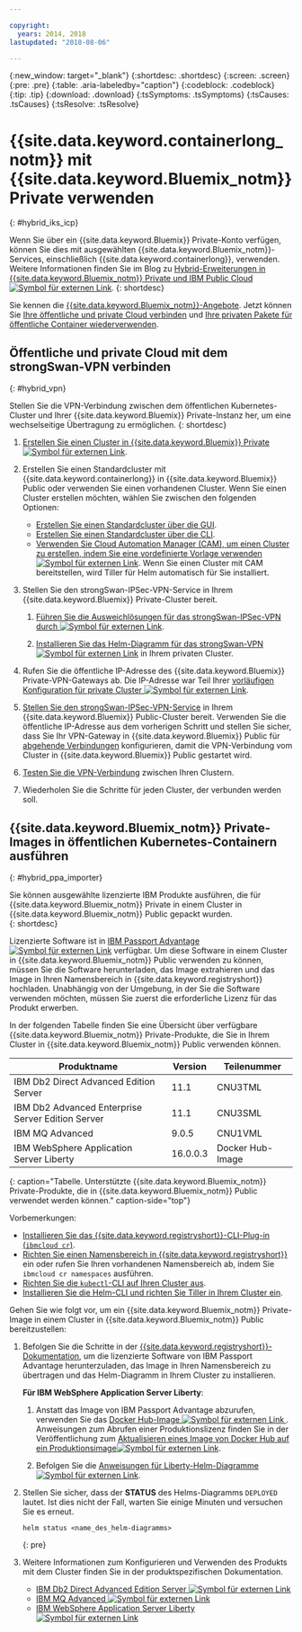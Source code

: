 ```yaml
---

copyright:
  years: 2014, 2018
lastupdated: "2018-08-06"

---
```


{:new_window: target="_blank"}
{:shortdesc: .shortdesc}
{:screen: .screen}
{:pre: .pre}
{:table: .aria-labeledby="caption"}
{:codeblock: .codeblock}
{:tip: .tip}
{:download: .download}
{:tsSymptoms: .tsSymptoms}
{:tsCauses: .tsCauses}
{:tsResolve: .tsResolve}


# {{site.data.keyword.containerlong_notm}} mit {{site.data.keyword.Bluemix_notm}} Private verwenden
{: #hybrid_iks_icp}

Wenn Sie über ein {{site.data.keyword.Bluemix}} Private-Konto verfügen, können Sie dies mit ausgewählten {{site.data.keyword.Bluemix_notm}}-Services, einschließlich {{site.data.keyword.containerlong}}, verwenden. Weitere Informationen finden Sie im Blog zu [Hybrid-Erweiterungen in {{site.data.keyword.Bluemix_notm}} Private und IBM Public Cloud![Symbol für externen Link](../icons/launch-glyph.svg "Symbol für externen Link")](http://ibm.biz/hybridJune2018).
{: shortdesc}

Sie kennen die [{{site.data.keyword.Bluemix_notm}}-Angebote](cs_why.html#differentiation). Jetzt können Sie [Ihre öffentliche und private Cloud verbinden](#hybrid_vpn) und [Ihre privaten Pakete für öffentliche Container wiederverwenden](#hybrid_ppa_importer).

## Öffentliche und private Cloud mit dem strongSwan-VPN verbinden
{: #hybrid_vpn}

Stellen Sie die VPN-Verbindung zwischen dem öffentlichen Kubernetes-Cluster und Ihrer {{site.data.keyword.Bluemix}} Private-Instanz her, um eine wechselseitige Übertragung zu ermöglichen.
{: shortdesc}

1.  [Erstellen Sie einen Cluster in {{site.data.keyword.Bluemix}} Private![Symbol für externen Link](../icons/launch-glyph.svg "Symbol für externen Link")](https://www.ibm.com/support/knowledgecenter/SSBS6K_2.1.0.3/installing/installing.html).

2.  Erstellen Sie einen Standardcluster mit {{site.data.keyword.containerlong}} in {{site.data.keyword.Bluemix}} Public oder verwenden Sie einen vorhandenen Cluster. Wenn Sie einen Cluster erstellen möchten, wählen Sie zwischen den folgenden Optionen: 
    - [Erstellen Sie einen Standardcluster über die GUI](cs_clusters.html#clusters_ui). 
    - [Erstellen Sie einen Standardcluster über die CLI](cs_clusters.html#clusters_cli). 
    - [Verwenden Sie Cloud Automation Manager (CAM), um einen Cluster zu erstellen, indem Sie eine vordefinierte Vorlage verwenden ![Symbol für externen Link](../icons/launch-glyph.svg "Symbol für externen Link")](https://www.ibm.com/support/knowledgecenter/SS2L37_2.1.0.3/cam_deploy_IKS.html). Wenn Sie einen Cluster mit CAM bereitstellen, wird Tiller für Helm automatisch für Sie installiert.

3.  Stellen Sie den strongSwan-IPSec-VPN-Service in Ihrem {{site.data.keyword.Bluemix}} Private-Cluster bereit.

    1.  [Führen Sie die Ausweichlösungen für das strongSwan-IPSec-VPN durch ![Symbol für externen Link](../icons/launch-glyph.svg "Symbol für externen Link")](https://www.ibm.com/support/knowledgecenter/SS2L37_2.1.0.3/cam_strongswan.html). 

    2.  [Installieren Sie das Helm-Diagramm für das strongSwan-VPN![Symbol für externen Link](../icons/launch-glyph.svg "Symbol für externen Link")](https://www.ibm.com/support/knowledgecenter/SSBS6K_2.1.0.3/app_center/create_release.html) in Ihrem privaten Cluster.

4.  Rufen Sie die öffentliche IP-Adresse des {{site.data.keyword.Bluemix}} Private-VPN-Gateways ab. Die IP-Adresse war Teil Ihrer [vorläufigen Konfiguration für private Cluster ![Symbol für externen Link](../icons/launch-glyph.svg "Symbol für externen Link")](https://www.ibm.com/support/knowledgecenter/SSBS6K_2.1.0.3/installing/prep_cluster.html).

5.  [Stellen Sie den strongSwan-IPSec-VPN-Service](cs_vpn.html#vpn-setup) in Ihrem {{site.data.keyword.Bluemix}} Public-Cluster bereit. Verwenden Sie die öffentliche IP-Adresse aus dem vorherigen Schritt und stellen Sie sicher, dass Sie Ihr VPN-Gateway in {{site.data.keyword.Bluemix}} Public für [abgehende Verbindungen](cs_vpn.html#strongswan_3) konfigurieren, damit die VPN-Verbindung vom Cluster in {{site.data.keyword.Bluemix}} Public gestartet wird. 

6.  [Testen Sie die VPN-Verbindung](cs_vpn.html#vpn_test) zwischen Ihren Clustern.

7.  Wiederholen Sie die Schritte für jeden Cluster, der verbunden werden soll. 


## {{site.data.keyword.Bluemix_notm}} Private-Images in öffentlichen Kubernetes-Containern ausführen
{: #hybrid_ppa_importer}

Sie können ausgewählte lizenzierte IBM Produkte ausführen, die für {{site.data.keyword.Bluemix_notm}} Private in einem Cluster in {{site.data.keyword.Bluemix_notm}} Public gepackt wurden.  
{: shortdesc}

Lizenzierte Software ist in [IBM Passport Advantage ![Symbol für externen Link](../icons/launch-glyph.svg "Symbol für externen Link")](https://www-01.ibm.com/software/passportadvantage/index.html) verfügbar. Um diese Software in einem Cluster in {{site.data.keyword.Bluemix_notm}} Public verwenden zu können, müssen Sie die Software herunterladen, das Image extrahieren und das Image in Ihren Namensbereich in {{site.data.keyword.registryshort}} hochladen. Unabhängig von der Umgebung, in der Sie die Software verwenden möchten, müssen Sie zuerst die erforderliche Lizenz für das Produkt erwerben. 

In der folgenden Tabelle finden Sie eine Übersicht über verfügbare {{site.data.keyword.Bluemix_notm}} Private-Produkte, die Sie in Ihrem Cluster in {{site.data.keyword.Bluemix_notm}} Public verwenden können.

| Produktname | Version | Teilenummer |
| --- | --- | --- |
| IBM Db2 Direct Advanced Edition Server | 11.1 | CNU3TML |
| IBM Db2 Advanced Enterprise Server Edition Server | 11.1 | CNU3SML |
| IBM MQ Advanced | 9.0.5 | CNU1VML |
| IBM WebSphere Application Server Liberty | 16.0.0.3 | Docker Hub-Image |
{: caption="Tabelle. Unterstützte {{site.data.keyword.Bluemix_notm}} Private-Produkte, die in {{site.data.keyword.Bluemix_notm}} Public verwendet werden können." caption-side="top"}

Vorbemerkungen: 
- [Installieren Sie das {{site.data.keyword.registryshort}}-CLI-Plug-in (`ibmcloud cr`)](/docs/services/Registry/registry_setup_cli_namespace.html#registry_cli_install). 
- [Richten Sie einen Namensbereich in {{site.data.keyword.registryshort}}](/docs/services/Registry/registry_setup_cli_namespace.html#registry_namespace_add) ein oder rufen Sie Ihren vorhandenen Namensbereich ab, indem Sie `ibmcloud cr namespaces` ausführen. 
- [Richten Sie die `kubectl`-CLI auf Ihren Cluster aus](/docs/containers/cs_cli_install.html#cs_cli_configure). 
- [Installieren Sie die Helm-CLI und richten Sie Tiller in Ihrem Cluster ein](/docs/containers/cs_integrations.html#helm). 

Gehen Sie wie folgt vor, um ein {{site.data.keyword.Bluemix_notm}} Private-Image in einem Cluster in {{site.data.keyword.Bluemix_notm}} Public bereitzustellen:

1.  Befolgen Sie die Schritte in der [{{site.data.keyword.registryshort}}-Dokumentation](/docs/services/Registry/ts_index.html#ts_ppa), um die lizenzierte Software von IBM Passport Advantage herunterzuladen, das Image in Ihren Namensbereich zu übertragen und das Helm-Diagramm in Ihrem Cluster zu installieren. 

    **Für IBM WebSphere Application Server Liberty**:
    
    1.  Anstatt das Image von IBM Passport Advantage abzurufen, verwenden Sie das [Docker Hub-Image ![Symbol für externen Link](../icons/launch-glyph.svg "Symbol für externen Link") ](https://hub.docker.com/_/websphere-liberty/). Anweisungen zum Abrufen einer Produktionslizenz finden Sie in der Veröffentlichung zum [Aktualisieren eines Image von Docker Hub auf ein Produktionsimage![Symbol für externen Link](../icons/launch-glyph.svg "Symbol für externen Link")](https://github.com/WASdev/ci.docker/tree/master/ga/production-upgrade).
    
    2.  Befolgen Sie die [Anweisungen für Liberty-Helm-Diagramme![Symbol für externen Link](../icons/launch-glyph.svg "Symbol für externen Link")](https://www.ibm.com/support/knowledgecenter/en/SSEQTP_liberty/com.ibm.websphere.wlp.doc/ae/rwlp_icp_helm.html). 

2.  Stellen Sie sicher, dass der **STATUS** des Helms-Diagramms `DEPLOYED` lautet. Ist dies nicht der Fall, warten Sie einige Minuten und versuchen Sie es erneut.
    ```
    helm status <name_des_helm-diagramms>
    ```
    {: pre}
   
3.  Weitere Informationen zum Konfigurieren und Verwenden des Produkts mit dem Cluster finden Sie in der produktspezifischen Dokumentation. 

    - [IBM Db2 Direct Advanced Edition Server ![Symbol für externen Link](../icons/launch-glyph.svg "Symbol für externen Link")](https://www.ibm.com/support/knowledgecenter/en/SSEPGG_11.1.0/com.ibm.db2.luw.licensing.doc/doc/c0070181.html) 
    - [IBM MQ Advanced ![Symbol für externen Link](../icons/launch-glyph.svg "Symbol für externen Link")](https://www.ibm.com/support/knowledgecenter/en/SSFKSJ_9.0.0/com.ibm.mq.helphome.v90.doc/WelcomePagev9r0.html)
    - [IBM WebSphere Application Server Liberty ![Symbol für externen Link](../icons/launch-glyph.svg "Symbol für externen Link")](https://www.ibm.com/support/knowledgecenter/en/SSEQTP_liberty/as_ditamaps/was900_welcome_liberty.html)
